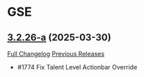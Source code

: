 # GSE

## [3.2.26-a](https://github.com/TimothyLuke/GSE-Advanced-Macro-Compiler/tree/3.2.26-a) (2025-03-30)
[Full Changelog](https://github.com/TimothyLuke/GSE-Advanced-Macro-Compiler/compare/3.2.26...3.2.26-a) [Previous Releases](https://github.com/TimothyLuke/GSE-Advanced-Macro-Compiler/releases)

- #1774 Fix Talent Level Actionbar Override  
